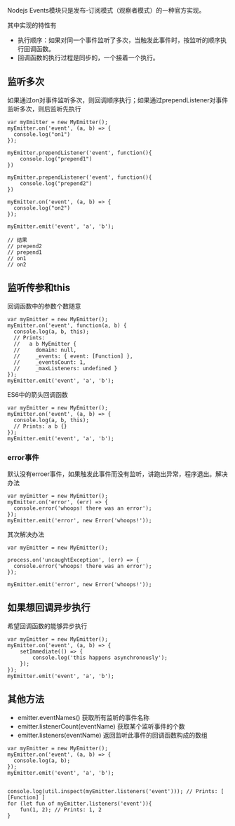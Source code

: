 Nodejs Events模块只是发布-订阅模式（观察者模式）的一种官方实现。

其中实现的特性有

* 执行顺序：如果对同一个事件监听了多次，当触发此事件时，按监听的顺序执行回调函数。
* 回调函数的执行过程是同步的，一个接着一个执行。

## 监听多次

如果通过on对事件监听多次，则回调顺序执行；如果通过prependListener对事件监听多次，则后监听先执行

```
var myEmitter = new MyEmitter();
myEmitter.on('event', (a, b) => {
  console.log("on1")
});

myEmitter.prependListener('event', function(){
    console.log("prepend1")
})

myEmitter.prependListener('event', function(){
    console.log("prepend2")
})

myEmitter.on('event', (a, b) => {
  console.log("on2")
});

myEmitter.emit('event', 'a', 'b');

// 结果
// prepend2
// prepend1
// on1
// on2
```

## 监听传参和this

回调函数中的参数个数随意

```
var myEmitter = new MyEmitter();
myEmitter.on('event', function(a, b) {
  console.log(a, b, this);
  // Prints:
  //   a b MyEmitter {
  //     domain: null,
  //     _events: { event: [Function] },
  //     _eventsCount: 1,
  //     _maxListeners: undefined }
});
myEmitter.emit('event', 'a', 'b');
```

ES6中的箭头回调函数

```
var myEmitter = new MyEmitter();
myEmitter.on('event', (a, b) => {
  console.log(a, b, this);
  // Prints: a b {}
});
myEmitter.emit('event', 'a', 'b');
```

### error事件

默认没有erroer事件，如果触发此事件而没有监听，讲跑出异常，程序退出。解决办法

```
var myEmitter = new MyEmitter();
myEmitter.on('error', (err) => {
  console.error('whoops! there was an error');
});
myEmitter.emit('error', new Error('whoops!'));
```

其次解决办法

```
var myEmitter = new MyEmitter();

process.on('uncaughtException', (err) => {
  console.error('whoops! there was an error');
});

myEmitter.emit('error', new Error('whoops!'));
```

## 如果想回调异步执行

希望回调函数的能够异步执行

```
var myEmitter = new MyEmitter();
myEmitter.on('event', (a, b) => {
    setImmediate(() => {
        console.log('this happens asynchronously');
    });
});
myEmitter.emit('event', 'a', 'b');
```

## 其他方法

* emitter.eventNames\(\) 获取所有监听的事件名称
* emitter.listenerCount\(eventName\) 获取某个监听事件的个数
* emitter.listeners\(eventName\) 返回监听此事件的回调函数构成的数组

```
var myEmitter = new MyEmitter();
myEmitter.on('event', (a, b) => {
  console.log(a, b);
});
myEmitter.emit('event', 'a', 'b');


console.log(util.inspect(myEmitter.listeners('event'))); // Prints: [ [Function] ]
for (let fun of myEmitter.listeners('event')){
    fun(1, 2); // Prints: 1, 2
}
```



